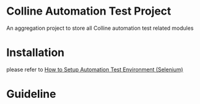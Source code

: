 **Colline Automation Test Project**
===
An aggregation project to store all Colline automation test related modules

**Installation**
===
please refer to [How to Setup Automation Test Environment (Selenium)](https://esource.lombardrisk.com/org/engineering/_layouts/15/start.aspx#/SitePages/Setup%20Automation%20Test%20Environment%20%28Selenium%29.aspx)

**Guideline**
===